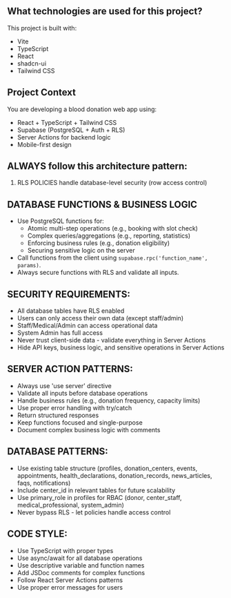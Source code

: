## What technologies are used for this project?

This project is built with:

- Vite
- TypeScript
- React
- shadcn-ui
- Tailwind CSS

## Project Context
You are developing a blood donation web app using:
- React + TypeScript + Tailwind CSS
- Supabase (PostgreSQL + Auth + RLS)
- Server Actions for backend logic
- Mobile-first design

## ALWAYS follow this architecture pattern:
1. RLS POLICIES handle database-level security (row access control)

## DATABASE FUNCTIONS & BUSINESS LOGIC
- Use PostgreSQL functions for:
  - Atomic multi-step operations (e.g., booking with slot check)
  - Complex queries/aggregations (e.g., reporting, statistics)
  - Enforcing business rules (e.g., donation eligibility)
  - Securing sensitive logic on the server
- Call functions from the client using `supabase.rpc('function_name', params)`.
- Always secure functions with RLS and validate all inputs.

## SECURITY REQUIREMENTS:
- All database tables have RLS enabled
- Users can only access their own data (except staff/admin)
- Staff/Medical/Admin can access operational data
- System Admin has full access
- Never trust client-side data - validate everything in Server Actions
- Hide API keys, business logic, and sensitive operations in Server Actions

## SERVER ACTION PATTERNS:
- Always use 'use server' directive
- Validate all inputs before database operations
- Handle business rules (e.g., donation frequency, capacity limits)
- Use proper error handling with try/catch
- Return structured responses
- Keep functions focused and single-purpose
- Document complex business logic with comments

## DATABASE PATTERNS:
- Use existing table structure (profiles, donation_centers, events, appointments, health_declarations, donation_records, news_articles, faqs, notifications)
- Include center_id in relevant tables for future scalability
- Use primary_role in profiles for RBAC (donor, center_staff, medical_professional, system_admin)
- Never bypass RLS - let policies handle access control

## CODE STYLE:
- Use TypeScript with proper types
- Use async/await for all database operations
- Use descriptive variable and function names
- Add JSDoc comments for complex functions
- Follow React Server Actions patterns
- Use proper error messages for users